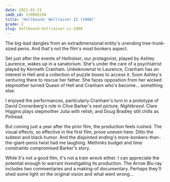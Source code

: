 ```yaml
---
date: 2021-01-21
imdb_id: tt0095294
title: 'Hellbound: Hellraiser II (1988)'
grade: C
slug: hellbound-hellraiser-ii-1988
---
```


The big-bad dangles from an extradimensional entity's unending tree-trunk-sized penis. And that's not the film's most bonkers aspect.

<!-- end -->

Set just after the events of <span data-imdb-id="tt0093177">_Hellraiser_</span>, our protagonist, played by Ashley Laurence, wakes up in a sanatorium. She's under the care of a psychiatrist played by Kenneth Cranham. Unbeknownst to Laurence, Cranham has an interest in Hell and a collection of puzzle boxes to access it. Soon Ashley's venturing there to rescue her father. She faces opposition from her wicked stepmother turned Queen of Hell and Cranham who's become... something else.

I enjoyed the performances, particularly Cranham's turn in a prototype of David Cronenberg's role in Clive Barker's next picture, <span data-imdb-id="tt0100260">_Nightbreed_</span>. Clare Higgins plays stepmother Julia with relish, and Doug Bradley still chills as Pinhead.

But coming just a year after the prior film, the production feels rushed. The visual effects, so effective in the first film, prove uneven here. Ditto the subtext and black humor. And the disjointed ending's more-bonkers-than-the-giant-penis twist had me laughing. Methinks budget and time constraints compromised Barker's story.

While it's not a good film, it's not a train wreck either. I can appreciate the potential enough to warrant investigating its production. The Arrow Blu-ray includes two commentaries and a making-of documentary. Perhaps they'll shed some light on the original vision and what went wrong...